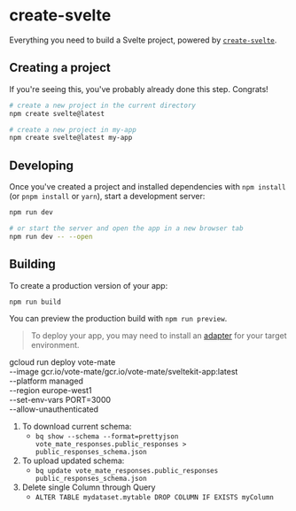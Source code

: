 # create-svelte

Everything you need to build a Svelte project, powered by [`create-svelte`](https://github.com/sveltejs/kit/tree/main/packages/create-svelte).

## Creating a project

If you're seeing this, you've probably already done this step. Congrats!

```bash
# create a new project in the current directory
npm create svelte@latest

# create a new project in my-app
npm create svelte@latest my-app
```

## Developing

Once you've created a project and installed dependencies with `npm install` (or `pnpm install` or `yarn`), start a development server:

```bash
npm run dev

# or start the server and open the app in a new browser tab
npm run dev -- --open
```

## Building

To create a production version of your app:

```bash
npm run build
```

You can preview the production build with `npm run preview`.

> To deploy your app, you may need to install an [adapter](https://kit.svelte.dev/docs/adapters) for your target environment.

gcloud run deploy vote-mate \
 --image gcr.io/vote-mate/gcr.io/vote-mate/sveltekit-app:latest \
 --platform managed \
 --region europe-west1 \
 --set-env-vars PORT=3000 \
 --allow-unauthenticated

1. To download current schema:
   - `bq show --schema --format=prettyjson vote_mate_responses.public_responses > public_responses_schema.json`
2. To upload updated schema:
   - `bq update vote_mate_responses.public_responses public_responses_schema.json`
3. Delete single Column through Query
   - `ALTER TABLE mydataset.mytable DROP COLUMN IF EXISTS myColumn`
